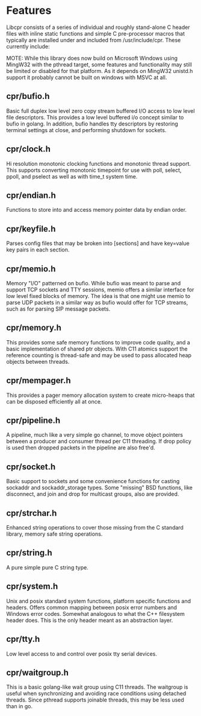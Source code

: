 # Features

Libcpr consists of a series of individual and roughly stand-alone C header
files with inline static functions and simple C pre-processor macros that
typically are installed under and included from /usr/include/cpr. These
currently include:

MOTE: While this library does now build on Microsoft Windows using MingW32 with
the pthread target, some features and functionality may still be limited or
disabled for that platform. As it depends on MingW32 unistd.h support it
probably cannot be built on windows with MSVC at all.

## cpr/bufio.h

Basic full duplex low level zero copy stream buffered I/O access to low
level file descriptors. This provides a low level buffered i/o concept similar
to bufio in golang. In addition, bufio handles tty descriptors by restoring
terminal settings at close, and performing shutdown for sockets.

## cpr/clock.h

Hi resolution monotonic clocking functions and monotonic thread support. This
supports converting monotonic timepoint for use with poll, select, ppoll, and
pselect as well as with time\_t system time.

## cpr/endian.h

Functions to store into and access memory pointer data by endian order.

## cpr/keyfile.h

Parses config files that may be broken into \[sections\] and have key=value key
pairs in each section.

## cpr/memio.h

Memory "I/O" patterned on bufio.  While bufio was meant to parse and support
TCP sockets and TTY sessions, memio offers a similar interface for low level
fixed blocks of memory. The idea is that one might use memio to parse UDP
packets in a similar way as bufio would offer for TCP streams, such as for
parsing SIP message packets.

## cpr/memory.h

This provides some safe memory functions to improve code quality, and a basic
implementation of shared ptr objects. With C11 atomics support the reference
counting is thread-safe and may be used to pass allocated heap objects between
threads.

## cpr/mempager.h

This provides a pager memory allocation system to create micro-heaps that can be
disposed efficiently all at once.

## cpr/pipeline.h

A pipeline, much like a very simple go channel, to move object pointers between
a producer and consumer thread per C11 threading. If drop policy is used then
dropped packets in the pipeline are also free'd.

## cpr/socket.h

Basic support to sockets and some convenience functions for casting sockaddr and
sockaddr\_storage types. Some "missing" BSD functions, like disconnect, and
join and drop for multicast groups, also are provided.

## cpr/strchar.h

Enhanced string operations to cover those missing from the C standard library,
memory safe string operations.

## cpr/string.h

A pure simple pure C string type.

## cpr/system.h

Unix and posix standard system functions, platform specific functions and
headers. Offers common mapping between posix error numbers and Windows error
codes. Somewhat analogous to what the C++ filesystem header does. This is the
only header meant as an abstraction layer.

## cpr/tty.h

Low level access to and control over posix tty serial devices.

## cpr/waitgroup.h

This is a basic golang-like wait group using C11 threads. The waitgroup is
useful when synchronizing and avoiding race conditions using detached threads.
Since pthread supports joinable threads, this may be less used than in go.

